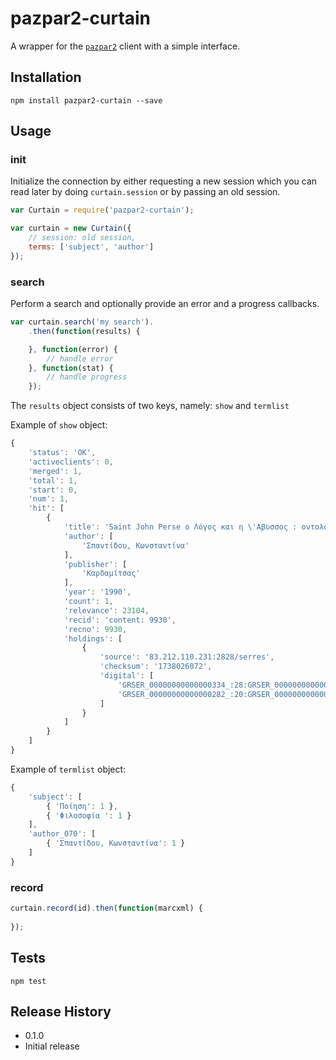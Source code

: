 pazpar2-curtain
============

A wrapper for the [`pazpar2`](https://github.com/jfragoulis/node-pazpar2) client with a simple interface.

## Installation

`npm install pazpar2-curtain --save`

## Usage

### init

Initialize the connection by either requesting a new session which you can read later by doing `curtain.session` or by passing an old session.

```javascript
var Curtain = require('pazpar2-curtain');

var curtain = new Curtain({
    // session: old session,
    terms: ['subject', 'author']
});
```

### search

Perform a search and optionally provide an error and a progress callbacks.


```javascript
var curtain.search('my search').
    .then(function(results) {

    }, function(error) {
        // handle error
    }, function(stat) {
        // handle progress
    });

```

The `results` object consists of two keys, namely: `show` and `termlist`

Example of `show` object:
```javascript
{ 
    'status': 'OK',
    'activeclients': 0,
    'merged': 1,
    'total': 1,
    'start': 0,
    'num': 1,
    'hit': [ 
        { 
            'title': 'Saint John Perse ο Λόγος και η \'Αβυσσος : οντολογική εισαγωγή στη φιλοσοφία της ποίησης. --Αθήνα : Καρδαμίτσας, 1990',
            'author': [ 
                'Σπαντίδου, Κωνσταντίνα' 
            ],
            'publisher': [ 
                'Καρδαμίτσας' 
            ],
            'year': '1990',
            'count': 1,
            'relevance': 23104,
            'recid': 'content: 9930',
            'recno': 9930,
            'holdings': [
                { 
                    'source': '83.212.110.231:2828/serres',
                    'checksum': '1738026072',
                    'digital': [ 
                        'GRSER_00000000000000334_:28:GRSER_00000000000000334__00002.jp2',
                        'GRSER_00000000000000282_:20:GRSER_00000000000000282__00002.jp2'
                    ] 
                }
            ] 
        } 
    ] 
}

```

Example of `termlist` object:
```javascript
{ 
    'subject': [ 
        { 'Ποίηση': 1 }, 
        { 'Φιλοσοφία ': 1 } 
    ],
    'author_070': [ 
        { 'Σπαντίδου, Κωνσταντίνα': 1 } 
    ] 
}
```

### record

```javascript
curtain.record(id).then(function(marcxml) {
     
});
```

## Tests

`npm test`

## Release History

* 0.1.0
 * Initial release
